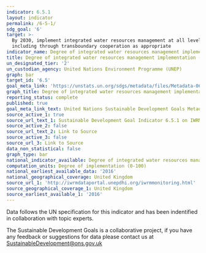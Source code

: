 ```yaml
---
indicator: 6.5.1
layout: indicator
permalink: /6-5-1/
sdg_goal: '6'
target: >-
  By 2030, implement integrated water resources management at all levels,
  including through transboundary cooperation as appropriate
indicator_name: Degree of integrated water resources management implementation (0-100)
title: Degree of integrated water resources management implementation (0-100)
un_designated_tier: '2'
un_custodian_agency: United Nations Environment Programme (UNEP)
graph: bar
target_id: '6.5'
goal_meta_link: 'https://unstats.un.org/sdgs/metadata/files/Metadata-06-05-01.pdf'
graph_title: Degree of integrated water resources management implementation
reporting_status: complete
published: true
goal_meta_link_text: United Nations Sustainable Development Goals Metadata (PDF 411 KB)
source_active_1: true
source_url_text_1: Sustainable Development Goal Indicator 6.5.1 on IWRM
source_active_2: false
source_url_text_2: Link to Source
source_active_3: false
source_url_3: Link to Source
data_non_statistical: false
graph_type: bar
national_indicator_available: Degree of integrated water resources management implementation (0 to 100)
computation_units: Degree of implementation (0-100)
national_earliest_available_data: '2016'
national_geographical_coverage: United Kingdom
source_url_1: 'http://iwrmdataportal.unepdhi.org/iwrmmonitoring.html'
source_geographical_coverage_1: United Kingdom
source_earliest_available_1: '2016'
---
```

Data follows the UN specification for this indicator and has been indentified in collaboration with topic experts.

The Sustainable Development Goals is a collaborative project, if you have any feedback or suggestions for data please contact us at <SustainableDevelopment@ons.gov.uk>
